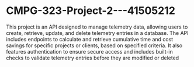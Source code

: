 #     CMPG-323-Project-2---41505212

This project is an API designed to manage telemetry data, allowing users to create, retrieve, update, and delete telemetry entries in a database. The API includes endpoints to calculate and retrieve cumulative time and cost savings for specific projects or clients, based on specified criteria. It also features authentication to ensure secure access and includes built-in checks to validate telemetry entries before they are modified or deleted
